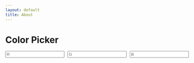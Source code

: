 ```yaml
---
layout: default
title: About
---
```

# Color Picker

<style>
    .colors-editor {
        display: grid;
        grid-template-columns: 1fr 1fr 1fr;
        grid-template-rows: auto auto;
        gap: 10px;
        width: 300px;
    }
    .control {
        display: flex;
        flex-direction: column;
    }
</style>

<div class="colors-page">
    <div class="colors-editor">
        <div class="control">
            <input maxlength="3" id="rgb_r" placeholder="R" type="number" onchange="rgb_changed();">
        </div>
        <div class="control">
            <input maxlength="3" id="rgb_g" placeholder="G" type="number" onchange="rgb_changed();">
        </div>
        <div class="control">
            <input maxlength="3" id="rgb_b" placeholder="B" type="number" onchange="rgb_changed();">
        </div>
    </div>
</div>

<script language="javascript">
    function rgb_changed() {
        console.log('cange')
    }
</script>